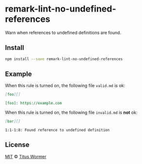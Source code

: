 <!--This file is generated-->

# remark-lint-no-undefined-references

Warn when references to undefined definitions are found.

## Install

```sh
npm install --save remark-lint-no-undefined-references
```

## Example

When this rule is turned on, the following file
`valid.md` is ok:

```markdown
[foo][]

[foo]: https://example.com
```

When this rule is turned on, the following file
`invalid.md` is **not** ok:

```markdown
[bar][]
```

```text
1:1-1:8: Found reference to undefined definition
```

## License

[MIT](https://github.com/wooorm/remark-lint/blob/master/LICENSE) © [Titus Wormer](http://wooorm.com)
